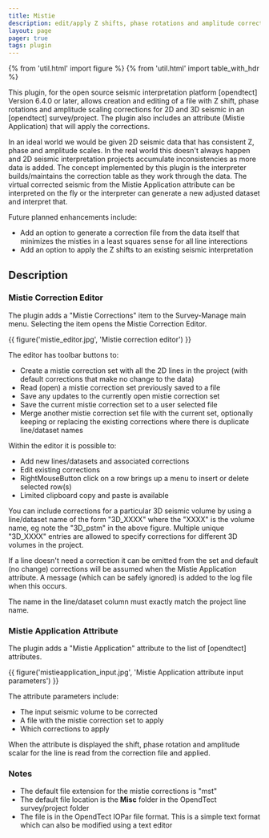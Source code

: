 ```yaml
---
title: Mistie
description: edit/apply Z shifts, phase rotations and amplitude corrections to seismic data
layout: page
pager: true
tags: plugin
---
```


{% from 'util.html' import figure %}
{% from 'util.html' import table_with_hdr %}

This plugin, for the open source seismic interpretation platform [opendtect] Version 6.4.0 or later, allows creation and editing of a file with Z shift, phase rotations and amplitude scaling corrections for 2D and 3D seismic in an [opendtect] survey/project. The plugin also includes an attribute (Mistie Application) that will apply the corrections.

In an ideal world we would be given 2D seismic data that has consistent Z, phase and amplitude scales. In the real world this doesn't always happen and 2D seismic interpretation projects accumulate inconsistencies as more data is added. The concept implemented by this plugin is the interpreter builds/maintains the correction table as they work through the data. The virtual corrected seismic from the Mistie Application attribute can be interpreted on the fly or the interpreter can generate a new adjusted dataset and interpret that.

Future planned enhancements include:

-  Add an option to generate a correction file from the data itself that minimizes the misties in a least squares sense for all line interections 
-  Add an option to apply the Z shifts to an existing seismic interpretation

## Description

### Mistie Correction Editor
The plugin adds a "Mistie Corrections" item to the Survey-Manage main menu. Selecting the item opens the Mistie Correction Editor.

{{ figure('mistie_editor.jpg', 'Mistie correction editor') }}

The editor has toolbar buttons to:

-  Create a mistie correction set with all the  2D lines in the project (with default corrections that make no change to the  data)
-  Read (open) a mistie correction set previously saved to a file 
-  Save any updates to the currently open mistie correction set 
-  Save the current mistie correction set to a user selected file
-  Merge another mistie correction set file with the current set, optionally keeping or replacing the existing corrections where there is duplicate line/dataset names

Within the editor it is possible to:

- Add new lines/datasets and associated corrections
- Edit existing corrections
- RightMouseButton click on a row brings up a menu to insert or delete selected row(s)
- Limited clipboard copy and paste is available

You can include corrections for a particular 3D seismic volume by using a line/dataset name of the form "3D_XXXX" where the "XXXX" is the volume name, eg note the "3D_pstm" in the above figure. Multiple unique "3D_XXXX" entries are allowed to specify corrections for different 3D volumes in the project. 

If a line doesn't need a correction it can be omitted from the set and default (no change) corrections will be assumed when the Mistie Application attribute. A message (which can be safely ignored) is added to the log file when this occurs. 

The name in the line/dataset column must exactly match the project line name.

### Mistie Application Attribute
The plugin adds a "Mistie Application" attribute to the list of [opendtect] attributes.

{{ figure('mistieapplication_input.jpg', 'Mistie Application attribute input parameters') }}

The attribute parameters include:

-  The input seismic volume to be corrected
-  A file with the mistie correction set to apply
-  Which corrections to apply 

When the attribute is displayed the shift, phase rotation and amplitude scalar for the line is read from the correction file and applied.

### Notes
-  The default file extension for the mistie corrections is "mst"
-  The default file location is the __Misc__ folder in the OpendTect survey/project folder
-  The file is in the OpendTect IOPar file format. This is a simple text format which can also be modified using a text editor


